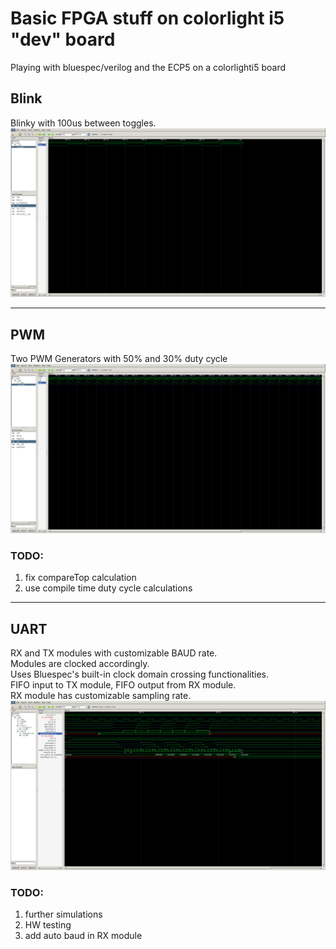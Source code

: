 # Basic FPGA stuff on colorlight i5 "dev" board

Playing with bluespec/verilog and the ECP5 on a colorlighti5 board
## Blink
Blinky with 100us between toggles.
![yo](doc/blinky200us.png)

---

## PWM
Two PWM Generators with 50% and 30% duty cycle
![yo](doc/pwm.png)
### TODO:
1. fix compareTop calculation
2. use compile time duty cycle calculations

---

## UART
RX and TX modules with customizable BAUD rate. <br>
Modules are clocked accordingly. <br>
Uses Bluespec's built-in clock domain crossing functionalities. <br>
FIFO input to TX module, FIFO output from RX module. <br>
RX module has customizable sampling rate.
![yo](doc/uart1.png)
### TODO:
1. further simulations
2. HW testing
3. add auto baud in RX module